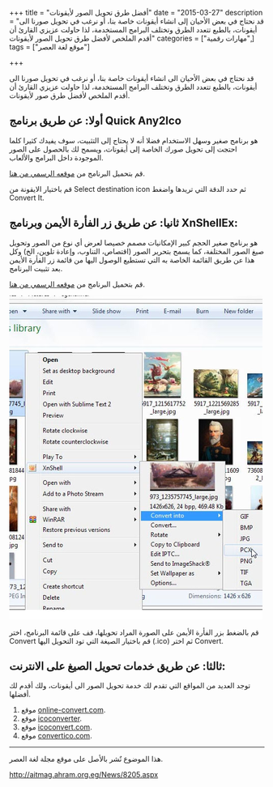 +++
title = "أفضل طرق تحويل الصور لأيقونات"
date = "2015-03-27"
description = "قد نحتاج في بعض الأحيان إلى انشاء أيقونات خاصة بنا، أو نرغب في تحويل صورنا الى أيقونات، بالطبع تتعدد الطرق وتختلف البرامج المستخدمة، لذا حاولت عزيزي القارئ أن أقدم الملخص لأفضل طرق تحويل الصور لأيقونات"
categories = ["مهارات رقمية",]
tags = ["موقع لغة العصر"]

+++

قد نحتاج في بعض الأحيان الى انشاء أيقونات خاصة بنا، أو نرغب في تحويل صورنا الى أيقونات، بالطبع تتعدد الطرق وتختلف البرامج المستخدمة، لذا حاولت عزيزي القارئ أن أقدم الملخص لأفضل طرق صور لأيقونات.

## أولا: عن طريق برنامج Quick Any2Ico

هو برنامج صغير وسهل الاستخدام فضلا أنه لا يحتاج إلى التثبيت، سوف يفيدك كثيرا كلما احتجت إلى تحويل صورك الخاصة إلى أيقونات، ويسمح لك بالحصول على الصور الموجودة داخل البرامج والألعاب.

قم بتحميل البرنامج من [موقعه الرسمي من هنا](http://www.carifred.com/quick_any2ico/).

قم باختيار الايقونة من Select destination icon ثم حدد الدقة التي تريدها واضغط Convert It.

## ثانيا: عن طريق زر الفأرة الأيمن وبرنامج XnShellEx:

هو برنامج صغير الحجم كبير الإمكانيات مصمم خصيصا لعرض أي نوع من الصور وتحويل صيغ الصور المختلفة، كما يسمح بتحرير الصور (اقتصاص، التناوب، وإعادة تلوين، الخ) وكل هذا عن طريق القائمة الخاصة به التي تستطيع الوصول اليها من قائمة زر الفأرة الأيمن بعد تثبيت البرنامج.

قم بتحميل البرنامج من [موقعه الرسمي من هنا](http://www.xnview.com/en/xnshell/).

![2](images/2015-635630855723627286-362.jpg)

قم بالضغط بزر الفأرة الأيمن على الصورة المراد تحويلها، قف على قائمة البرنامج، اختر Convert قم باختيار الصيغة التي تود التحويل اليها (.ico) ثم اختر Convert.

## ثالثا: عن طريق خدمات تحويل الصيغ على الانترنت:

توجد العديد من المواقع التي تقدم لك خدمة تحويل الصور الى أيقونات، ولك أقدم لك أفضلها.

1. موقع [online-convert.com](http://image.online-convert.com/convert-to-ico).
2. موقع [icoconverter](http://www.icoconverter.com/).
3. موقع [icoconvert.com](http://icoconvert.com/).
4. موقع [convertico.com](http://convertico.com/).

---

هذا الموضوع نٌشر باﻷصل على موقع مجلة لغة العصر.

http://aitmag.ahram.org.eg/News/8205.aspx
